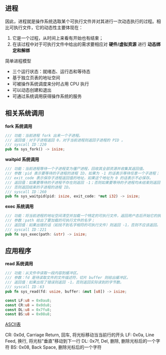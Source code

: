 ## 进程

因此，进程就是操作系统选取某个可执行文件并对其进行一次动态执行的过程。相比可执行文件，它的动态性主要体现在：
1. 它是一个过程，从时间上来看有开始也有结束；
2. 在该过程中对于可执行文件中给出的需求要相应对 **硬件/虚拟资源** 进行 **动态绑定和解绑** 

简单进程模型
- 三个运行状态：就绪态、运行态和等待态
- 基于独立页表的地址空间
- 可被操作系统调度来分时占用 CPU 执行
- 可以动态创建和退出
- 可通过系统调用获得操作系统的服务

## 相关系统调用

**fork 系统调用**

```rust
/// 功能：当前进程 fork 出来一个子进程。
/// 返回值：对于子进程返回 0，对于当前进程则返回子进程的 PID 。
/// syscall ID：220
pub fn sys_fork() -> isize;
```

**waitpid 系统调用**

```rust
/// 功能：当前进程等待一个子进程变为僵尸进程，回收其全部资源并收集其返回值。
/// 参数：pid 表示要等待的子进程的进程 ID，如果为 -1 的话表示等待任意一个子进程；
/// exit_code 表示保存子进程返回值的地址，如果这个地址为 0 的话表示不必保存。
/// 返回值：如果要等待的子进程不存在则返回 -1；否则如果要等待的子进程均未结束则返回 -2；
/// 否则返回结束的子进程的进程 ID。
/// syscall ID：260
pub fn sys_waitpid(pid: isize, exit_code: *mut i32) -> isize;
```

**exec 系统调用**

```rust
/// 功能：将当前进程的地址空间清空并加载一个特定的可执行文件，返回用户态后开始它的执行。
/// 参数：path 给出了要加载的可执行文件的名字；
/// 返回值：如果出错的话（如找不到名字相符的可执行文件）则返回 -1，否则不应该返回。
/// syscall ID：221
pub fn sys_exec(path: &str) -> isize;
```

## 应用程序

**read 系统调用**

```rust
/// 功能：从文件中读取一段内容到缓冲区。
/// 参数：fd 是待读取文件的文件描述符，切片 buffer 则给出缓冲区。
/// 返回值：如果出现了错误则返回 -1，否则返回实际读到的字节数。
/// syscall ID：63
pub fn sys_read(fd: usize, buffer: &mut [u8]) -> isize;
```

```rust
const LF:u8 = 0x0au8;
const CR:u8 = 0x0du8;
const DL:u8 = 0x7fu8;
const BS:u8 = 0x08u8;
```

[ASCII表](https://www.runoob.com/w3cnote/ascii.html)

CR: 0x0d, Carriage Return, 回车, 将光标移动当当前行的开头
LF: 0x0a, Line Feed, 换行, 将光标"垂直"移动到下一行
DL: 0x7f, Del, 删除, 删除光标后的一个字符
BS: 0x08, Back Space, 删除光标后的一个字符
